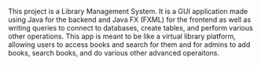 This project is a Library Management System. It is a GUI application made using Java for the backend and Java FX (FXML) for the frontend as well as writing queries to connect
to databases, create tables, and perform various other operations. This app is meant to be like a virtual library platform, allowing users to access books and search for them
and for admins to add books, search books, and do various other advanced operaitons.


